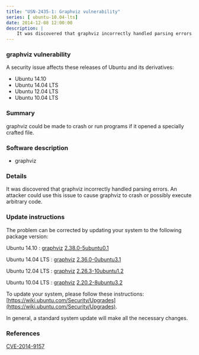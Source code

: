 ```yaml
---
title: "USN-2435-1: Graphviz vulnerability"
series: [ ubuntu-10.04-lts]
date: 2014-12-08 12:00:00
description: |
    It was discovered that graphviz incorrectly handled parsing errors. An attacker could use this issue to cause graphviz to crash or possibly execute arbitrary code. 
--- 
```

 
 


### graphviz vulnerability

A security issue affects these releases of Ubuntu and its derivatives:

* Ubuntu 14.10
* Ubuntu 14.04 LTS
* Ubuntu 12.04 LTS
* Ubuntu 10.04 LTS

### Summary

graphviz could be made to crash or run programs if it opened a specially crafted file.

### Software description

* graphviz 

### Details

It was discovered that graphviz incorrectly handled parsing errors. An attacker could use this issue to cause graphviz to crash or possibly execute arbitrary code. 

### Update instructions

The problem can be corrected by updating your system to the following package version:

Ubuntu 14.10
 : [graphviz](https://launchpad.net/ubuntu/+source/graphviz) <span> [2.38.0-5ubuntu0.1](https://launchpad.net/ubuntu/+source/graphviz/2.38.0-5ubuntu0.1) </span> 

Ubuntu 14.04 LTS
 : [graphviz](https://launchpad.net/ubuntu/+source/graphviz) <span> [2.36.0-0ubuntu3.1](https://launchpad.net/ubuntu/+source/graphviz/2.36.0-0ubuntu3.1) </span> 

Ubuntu 12.04 LTS
 : [graphviz](https://launchpad.net/ubuntu/+source/graphviz) <span> [2.26.3-10ubuntu1.2](https://launchpad.net/ubuntu/+source/graphviz/2.26.3-10ubuntu1.2) </span> 

Ubuntu 10.04 LTS
 : [graphviz](https://launchpad.net/ubuntu/+source/graphviz) <span> [2.20.2-8ubuntu3.2](https://launchpad.net/ubuntu/+source/graphviz/2.20.2-8ubuntu3.2) </span> 

To update your system, please follow these instructions: [https://wiki.ubuntu.com/Security/Upgrades](https://wiki.ubuntu.com/Security/Upgrades).

In general, a standard system update will make all the necessary changes. 

### References

 
 [CVE-2014-9157](http://people.ubuntu.com/~ubuntu-security/cve/CVE-2014-9157)
 

